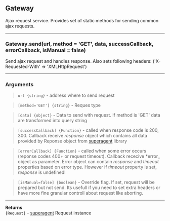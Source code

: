 ## Gateway
Ajax request service. Provides set of static methods for sending common ajax requests.
___
### Gateway.send(url, method = 'GET', data, successCallback, errorCallback, isManual = false)

  Send ajax request and handles response. Also sets following headers: ('X-Requested-With' => 'XMLHttpRequest')
___
### Arguments  
>`url {string}` - address where to send request

>`[method='GET'] {string}` - Reques type

>`[data] {object}` - Data to send with request. If method is 'GET' data are transformed into query string

>`[successCallback] {Function}` - called when response code is 200, 300. Callback receive *response* object which contains all data provided by Reponse object from [superagent]() library

>`[errorCallback] {Function}` - called when some error occurs (reponse codes 400+ or request timeout). Callback rececive *error_ object as parameter. Error object can contain _response_ and _timeout_ properties based on error type. However if _timeout_ property is set, _response_ is undefined!

>`[isManual=false] {boolean}` - Override flag. If set, request will be prepared but not send. Its usefull if you need to set extra headers or have more fine granular controll about request like aborting.
___

**Returns**  
    `{Request}` - [superagent]() Request instance